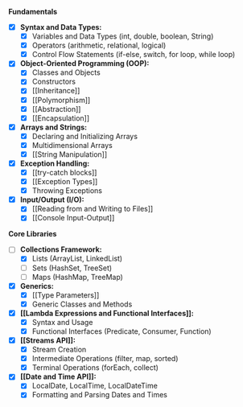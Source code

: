 
**Fundamentals**

- [x] **Syntax and Data Types:**
    - [x] Variables and Data Types (int, double, boolean, String)
    - [x] Operators (arithmetic, relational, logical)
    - [x] Control Flow Statements (if-else, switch, for loop, while loop)
- [x] **Object-Oriented Programming (OOP):**
    - [x] Classes and Objects
    - [x] Constructors
    - [x] [[Inheritance]]
    - [x] [[Polymorphism]]
    - [x] [[Abstraction]]
    - [x] [[Encapsulation]]
- [x] **Arrays and Strings:**
    - [x] Declaring and Initializing Arrays
    - [x] Multidimensional Arrays
    - [x] [[String Manipulation]]
- [x] **Exception Handling:**
    - [x] [[try-catch blocks]]
    - [x] [[Exception Types]]
    - [x] Throwing Exceptions
- [x] **Input/Output (I/O):**
    - [x] [[Reading from and Writing to Files]]
    - [x] [[Console Input-Output]]

**Core Libraries**

- [ ] **Collections Framework:**
    - [x] Lists (ArrayList, LinkedList)
    - [ ] Sets (HashSet, TreeSet)
    - [ ] Maps (HashMap, TreeMap)
- [x] **Generics:**
    - [x] [[Type Parameters]]
    - [x] Generic Classes and Methods
- [x] **[[Lambda Expressions and Functional Interfaces]]:**
    - [x] Syntax and Usage
    - [x] Functional Interfaces (Predicate, Consumer, Function)
- [x] **[[Streams API]]:**
    - [x] Stream Creation
    - [x] Intermediate Operations (filter, map, sorted)
    - [x] Terminal Operations (forEach, collect)
- [x] **[[Date and Time API]]:**
    - [x] LocalDate, LocalTime, LocalDateTime
    - [x] Formatting and Parsing Dates and Times
